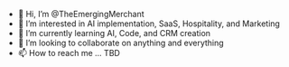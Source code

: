- 👋 Hi, I’m @TheEmergingMerchant
- 👀 I’m interested in AI implementation, SaaS, Hospitality, and Marketing
- 🌱 I’m currently learning AI, Code, and CRM creation
- 💞️ I’m looking to collaborate on anything and everything
- 📫 How to reach me ... TBD

<!---
TheEmergingMerchant/TheEmergingMerchant is a ✨ special ✨ repository because its `README.md` (this file) appears on your GitHub profile.
You can click the Preview link to take a look at your changes.
--->
